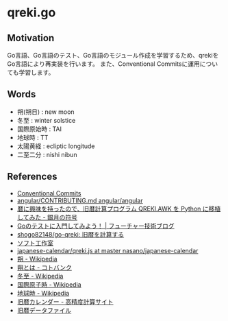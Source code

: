 # qreki.go

## Motivation

Go言語、Go言語のテスト、Go言語のモジュール作成を学習するため、qrekiをGo言語により再実装を行います。
また、Conventional Commitsに運用についても学習します。

## Words

- 朔(朔日)   : new moon
- 冬至       : winter solstice
- 国際原始時 : TAI
- 地球時     : TT
- 太陽黄経   : ecliptic longitude
- 二至二分   : nishi nibun

## References

- [Conventional Commits](https://www.conventionalcommits.org/ja/v1.0.0/)
- [angular/CONTRIBUTING.md angular/angular](https://github.com/angular/angular/blob/22b96b9/CONTRIBUTING.md#commit)
- [暦に興味を持ったので、旧暦計算プログラム QREKI.AWK を Python に移植してみた - 銀月の符号](https://fgshun.hatenablog.com/entry/20091127/1259302979)
- [Goのテストに入門してみよう！ | フューチャー技術ブログ](https://future-architect.github.io/articles/20200601/)
- [shogo82148/go-qreki: 旧暦を計算する](https://github.com/shogo82148/go-qreki)
- [ソフト工作室](http://kikuchisan.net/wsp/java/java59.html)
- [japanese-calendar/qreki.js at master nasano/japanese-calendar](https://github.com/nasano/japanese-calendar/blob/master/scripts/qreki.js)
- [朔 - Wikipedia](https://ja.wikipedia.org/wiki/%E6%9C%94)
- [朔とは - コトバンク](https://kotobank.jp/word/%E6%9C%94-68673)
- [冬至 - Wikipedia](https://ja.wikipedia.org/wiki/%E5%86%AC%E8%87%B3)
- [国際原子時 - Wikipedia](https://ja.wikipedia.org/wiki/%E5%9B%BD%E9%9A%9B%E5%8E%9F%E5%AD%90%E6%99%82)
- [地球時 - Wikipedia](https://ja.wikipedia.org/wiki/%E5%9C%B0%E7%90%83%E6%99%82)
- [旧暦カレンダー - 高精度計算サイト](https://keisan.casio.jp/exec/system/1189993438)
- [旧暦データファイル](https://wiki.suikawiki.org/n/%E6%97%A7%E6%9A%A6%E3%83%87%E3%83%BC%E3%82%BF%E3%83%95%E3%82%A1%E3%82%A4%E3%83%AB#header-section-%E6%9C%80%E6%96%B0%E7%89%88%E3%83%87%E3%83%BC%E3%82%BF%E3%83%95%E3%82%A1%E3%82%A4%E3%83%AB)
